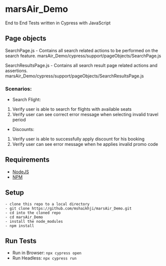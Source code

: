 # marsAir_Demo
End to End Tests written in Cypress with JavaScript


## Page objects
SearchPage.js - Contains all search related actions to be performed on the search feature. marsAir_Demo/cypress/support/pageObjects/SearchPage.js

SearchResultsPage.js - Contains all search result page related actions and assertions. marsAir_Demo/cypress/support/pageObjects/SearchResultsPage.js

### Scenarios:
- Search Flight:
1. Verify user is able to search for flights with available seats
2. Verify user can see correct error message when selecting invalid travel period

- Discounts:
1. Verify user is able to successfully apply discount for his booking
2. Verify user can see error message when he applies invalid promo code

## Requirements

- [NodeJS](https://nodejs.org/en/)
- [NPM](https://www.npmjs.com/get-npm)


## Setup
```
- clone this repo to a local directory
- git clone https://github.com/mshaikhji/marsAir_Demo.git
- cd into the cloned repo
- cd marsAir_Demo
- install the node_modules
- npm install
```

## Run Tests
- Run in Browser: `npx cypress open`
- Run Headless: `npx cypress run`

